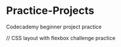 # Practice-Projects
Codecademy beginner project practice

// CSS layout with flexbox challenge practice
